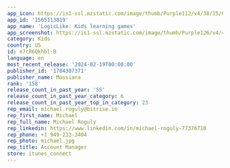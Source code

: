 ```yaml
---
app_icon: https://is1-ssl.mzstatic.com/image/thumb/Purple112/v4/38/15/08/38150826-4b99-c9d3-56c0-46df5b9054f3/AppIcon-1x_U007emarketing-0-10-0-85-220.png/1024x1024bb.png
app_id: '1565113819'
app_name: 'LogicLike: Kids learning games'
app_screenshot: https://is1-ssl.mzstatic.com/image/thumb/Purple126/v4/4a/7b/6a/4a7b6aa7-57f0-efe6-b814-c7221313b331/d11d6886-7fc3-4eae-819b-a91933b61250_1_U0029__414x896_EN.png/1242x2688bb.png
category: Kids
country: US
id: e7cR6Qkhbl-B
language: en
most_recent_release: '2024-02-19T00:00:00'
publisher_id: '1704307371'
publisher_name: Massiana
rank: '158'
release_count_in_past_year: '55'
release_count_in_past_year_category: 6
release_count_in_past_year_top_in_category: 23
rep_email: michael.roguly@bitrise.io
rep_first_name: Michael
rep_full_name: Michael Roguly
rep_linkedin: https://www.linkedin.com/in/michael-roguly-77376710
rep_phone: +1 949-233-3404
rep_photo: michael.jpg
rep_title: Account Manager
store: itunes_connect
---
```

